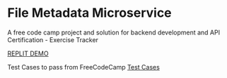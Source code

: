 # File Metadata Microservice

A free code camp project and solution for backend development and API Certification - Exercise Tracker

[REPLIT DEMO](https://filemetadata.harithzainudin.repl.co)

Test Cases to pass from FreeCodeCamp
[Test Cases](test-cases.png)
